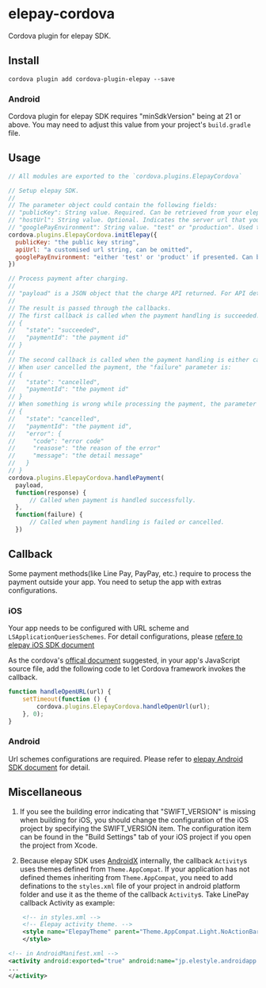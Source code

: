# elepay-cordova

Cordova plugin for elepay SDK.

## Install
```
cordova plugin add cordova-plugin-elepay --save
```

### Android
Cordova plugin for elepay SDK requires "minSdkVersion" being at 21 or above.
You may need to adjust this value from your project's `build.gradle` file.

## Usage

```javascript
// All modules are exported to the `cordova.plugins.ElepayCordova`

// Setup elepay SDK.
//
// The parameter object could contain the following fields:
// "publicKey": String value. Required. Can be retrieved from your elepay account's dashboard page.
// "hostUrl": String value. Optional. Indicates the server url that you want to customised. Omitted to use elepay's server.
// "googlePayEnvironment": String value. "test" or "production". Used to setup Google Pay, can be omitted if Google Pay is not used.
cordova.plugins.ElepayCordova.initElepay({
  publicKey: "the public key string",
  apiUrl: "a customised url string, can be omitted",
  googlePayEnvironment: "either 'test' or 'product' if presented. Can be omitted if Google Pay is not used"
})

// Process payment after charging.
//
// "payload" is a JSON object that the charge API returned. For API details, please refer to https://developer.elepay.io/reference
//
// The result is passed through the callbacks.
// The first callback is called when the payment handling is succeeded. The "response" parameter is a JSON object in a structure of:
// {
//   "state": "succeeded",
//   "paymentId": "the payment id"
// }
//
// The second callback is called when the payment handling is either cancelled or failed.
// When user cancelled the payment, the "failure" parameter is:
// {
//   "state": "cancelled",
//   "paymentId": "the payment id"
// }
// When something is wrong while processing the payment, the parameter is in a structure of:
// {
//   "state": "cancelled",
//   "paymentId": "the payment id",
//   "error": {
//     "code": "error code"
//     "reasose": "the reason of the error"
//     "message": "the detail message"
//   }
// }
cordova.plugins.ElepayCordova.handlePayment(
  payload,
  function(response) {
      // Called when payment is handled successfully.
  },
  function(failure) {
      // Called when payment handling is failed or cancelled.
  })
```

## Callback

Some payment methods(like Line Pay, PayPay, etc.) require to process the payment outside your app. You need to setup the app with extras configurations.

### iOS

Your app needs to be configured with URL scheme and `LSApplicationQueriesSchemes`.
For detail configurations, please [refere to elepay iOS SDK document](https://developer.elepay.io/docs/ios-sdk)

As the cordova's [offical document](https://github.com/apache/cordova-ios/blob/master/guides/Cordova%20Custom%20URL%20Scheme%20Handling.md) suggested, in your app's JavaScript source file, add the following code to let Cordova framework invokes the callback.
```JavaScript
function handleOpenURL(url) {
    setTimeout(function () {
        cordova.plugins.ElepayCordova.handleOpenUrl(url);
    }, 0);
}
```

### Android

Url schemes configurations are required. Please refer to [elepay Android SDK document](https://developer.elepay.io/docs/android-sdk) for detail.

## Miscellaneous

1. If you see the building error indicating that "SWIFT_VERSION" is missing when building for iOS, you should change the configuration of the iOS project by specifying the SWIFT_VERSION item. The configuration item can be found in the "Build Settings" tab of your iOS project if you open the project from Xcode.

2. Because elepay SDK uses [AndroidX](https://developer.android.com/jetpack/androidx) internally, the callback `Activity`s uses themes defined from `Theme.AppCompat`. If your application has not defined themes inheriting from `Theme.AppCompat`, you need to add definations to the `styles.xml` file of your project in android platform folder and use it as the theme of the callback `Activity`s.
Take LinePay callback Activity as example:
```xml
    <!-- in styles.xml -->
    <!-- Elepay activity theme. -->
    <style name="ElepayTheme" parent="Theme.AppCompat.Light.NoActionBar">
    </style>
```
```xml
<!-- in AndroidManifest.xml -->
<activity android:exported="true" android:name="jp.elestyle.androidapp.elepay.activity.linepay.LinePayActivity" android:theme="@style/ElepayTheme">
...
</activity>
```